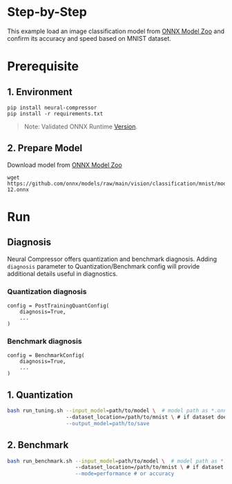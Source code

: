 Step-by-Step
============

This example load an image classification model from [ONNX Model Zoo](https://github.com/onnx/models) and confirm its accuracy and speed based on MNIST dataset.

# Prerequisite

## 1. Environment
```shell
pip install neural-compressor
pip install -r requirements.txt
```
> Note: Validated ONNX Runtime [Version](/docs/source/installation_guide.md#validated-software-environment).

## 2. Prepare Model
Download model from [ONNX Model Zoo](https://github.com/onnx/models)

```shell
wget https://github.com/onnx/models/raw/main/vision/classification/mnist/model/mnist-12.onnx
```

# Run

## Diagnosis
Neural Compressor offers quantization and benchmark diagnosis. Adding `diagnosis` parameter to Quantization/Benchmark config will provide additional details useful in diagnostics.
### Quantization diagnosis
```
config = PostTrainingQuantConfig(
    diagnosis=True,
    ...
)
``` 

### Benchmark diagnosis
```
config = BenchmarkConfig(
    diagnosis=True,
    ...
)
``` 

## 1. Quantization

```bash
bash run_tuning.sh --input_model=path/to/model \  # model path as *.onnx
                   --dataset_location=/path/to/mnist \ # if dataset doesn't exist, it will be downloaded automatically into this path
                   --output_model=path/to/save
```

## 2. Benchmark

```bash
bash run_benchmark.sh --input_model=path/to/model \  # model path as *.onnx
                      --dataset_location=/path/to/mnist \ # if dataset doesn't exist, it will be downloaded automatically into this path
                      --mode=performance # or accuracy
```
